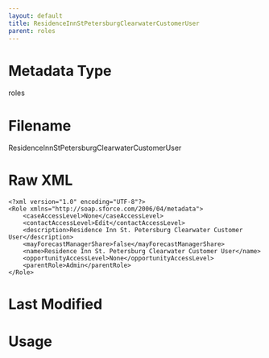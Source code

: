 ```yaml
---
layout: default
title: ResidenceInnStPetersburgClearwaterCustomerUser
parent: roles
---
```

# Metadata Type
roles


# Filename 
ResidenceInnStPetersburgClearwaterCustomerUser


# Raw XML
```
<?xml version="1.0" encoding="UTF-8"?>
<Role xmlns="http://soap.sforce.com/2006/04/metadata">
    <caseAccessLevel>None</caseAccessLevel>
    <contactAccessLevel>Edit</contactAccessLevel>
    <description>Residence Inn St. Petersburg Clearwater Customer User</description>
    <mayForecastManagerShare>false</mayForecastManagerShare>
    <name>Residence Inn St. Petersburg Clearwater Customer User</name>
    <opportunityAccessLevel>None</opportunityAccessLevel>
    <parentRole>Admin</parentRole>
</Role>
```


# Last Modified


# Usage
